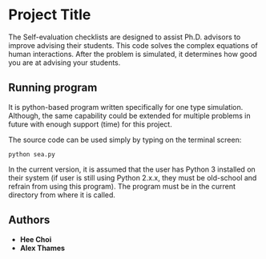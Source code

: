 # Project Title

The Self-evaluation checklists are designed to assist Ph.D. advisors to improve advising their students. This code solves the complex equations of human interactions. After the problem is simulated, it determines how good you are at advising your students. 

## Running program

It is python-based program written specifically for one type simulation. Although, the same capability could be extended for multiple problems in future with enough support (time) for this project.

The source code can be used simply by typing on the terminal screen:

```
python sea.py
```

In the current version, it is assumed that the user has Python 3 installed on their system (if user is still using Python 2.x.x, they must be old-school and refrain from using this program). The program must be in the current directory from where it is called. 

## Authors

* **Hee Choi**
* **Alex Thames** 

